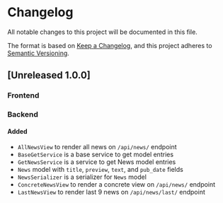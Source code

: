 # Changelog

All notable changes to this project will be documented in this file.

The format is based on [Keep a Changelog](https://keepachangelog.com/en/1.0.0/),
and this project adheres to [Semantic Versioning](https://semver.org/spec/v2.0.0.html).

## [Unreleased 1.0.0]

### Frontend



### Backend

#### Added

- `AllNewsView` to render all news on `/api/news/` endpoint
- `BaseGetService` is a base service to get model entries
- `GetNewsService` is a service to get News model entries
- `News` model with `title`, `preview`, `text`, and `pub_date` fields
- `NewsSerializer` is a serializer for `News` model
- `ConcreteNewsView` to render a concrete view on `/api/news/` endpoint
- `LastNewsView` to render last 9 news on `/api/news/last/` endpoint
